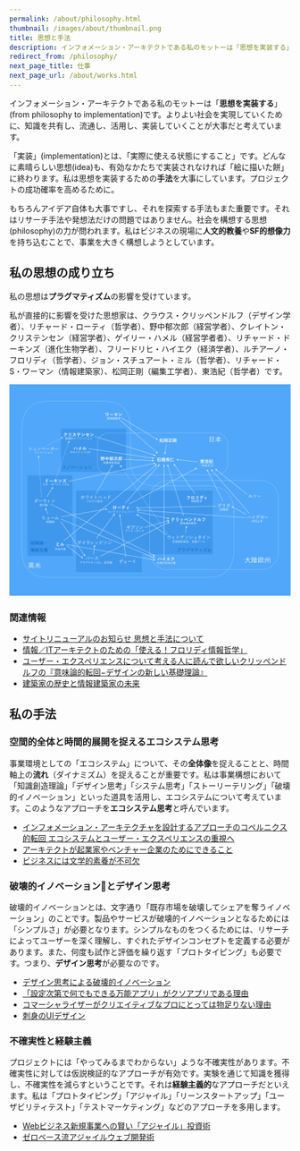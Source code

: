 ```yaml
---
permalink: /about/philosophy.html
thumbnail: /images/about/thumbnail.png
title: 思想と手法
description: インフォメーション・アーキテクトである私のモットーは「思想を実装する」です。よりよい社会を実現していくために、知識を共有し、流通し、活用し、実装していくことが大事だと考えています。
redirect_from: /philosophy/
next_page_title: 仕事
next_page_url: /about/works.html
---
```


インフォメーション・アーキテクトである私のモットーは「**思想を実装する**」(from philosophy to implementation)です。よりよい社会を実現していくために、知識を共有し、流通し、活用し、実装していくことが大事だと考えています。

「実装」(implementation)とは、「実際に使える状態にすること」です。どんなに素晴らしい思想(idea)も、有効なかたちで実装されなければ「絵に描いた餅」に終わります。私は思想を実装するための**手法**を大事にしています。プロジェクトの成功確率を高めるために。

もちろんアイデア自体も大事ですし、それを探索する手法もまた重要です。それはリサーチ手法や発想法だけの問題ではありません。社会を構想する思想(philosophy)の力が問われます。私はビジネスの現場に**人文的教養**や**SF的想像力**を持ち込むことで、事業を大きく構想しようとしています。

## 私の思想の成り立ち

私の思想は**プラグマティズム**の影響を受けています。

私が直接的に影響を受けた思想家は、クラウス・クリッペンドルフ（デザイン学者）、リチャード・ローティ（哲学者）、野中郁次郎（経営学者）、クレイトン・クリステンセン（経営学者）、ゲイリー・ハメル（経営学者者）、リチャード・ドーキンズ（進化生物学者）、フリードリヒ・ハイエク（経済学者）、ルチアーノ・フロリディ（哲学者）、ジョン・スチュアート・ミル（哲学者）、リチャード・S・ワーマン（情報建築家）、松岡正剛（編集工学者）、東浩紀（哲学者）です。

![思想のネットワーク図](/images/about/2015-08-06-philosophy/philosophy_constellation.png)

### 関連情報

- [サイトリニューアルのお知らせ 思想と手法について](/activity/2015/02/18/redesigned.html)
- [情報／ITアーキテクトのための「使える！フロリディ情報哲学」](/activity/2013/08/22/luciano-floridi-study-2013-08-20.html)
- [ユーザー・エクスペリエンスについて考える人に読んで欲しいクリッペンドルフの『意味論的転回−デザインの新しい基礎理論』](/blog/2013/12/03/semantic-turn.html)
- [建築家の歴史と情報建築家の未来](/blog/2014/04/25/future-of-information-architect.html)

## 私の手法

### 空間的全体と時間的展開を捉えるエコシステム思考

事業環境としての「エコシステム」について、その**全体像**を捉えることと、時間軸上の**流れ**（ダイナミズム）を捉えることが重要です。私は事業構想において「知識創造理論」「デザイン思考」「システム思考」「ストーリーテリング」「破壊的イノベーション」といった道具を活用し、エコシステムについて考えています。このようなアプローチを**エコシステム思考**と呼んでいます。

- [インフォメーション・アーキテクチャを設計するアプローチのコペルニクス的転回 エコシステムとユーザー・エクスペリエンスの重視へ](/blog/2014/04/25/copernican-turn-on-information-architecture.html)
- [アーキテクトが起業家やベンチャー企業のためにできること](/blog/2015/08/03/consulting-for-startups.html)
- [ビジネスには文学的素養が不可欠](http://www.zerobase.jp/blog/2012/05/post_21.html)

### 破壊的イノベーションとデザイン思考

破壊的イノベーションとは、文字通り「既存市場を破壊してシェアを奪うイノベーション」のことです。製品やサービスが破壊的イノベーションとなるためには「シンプルさ」が必要となります。シンプルなものをつくるためには、リサーチによってユーザーを深く理解し、すぐれたデザインコンセプトを定義する必要があります。また、何度も試作と評価を繰り返す「プロトタイピング」も必要です。つまり、**デザイン思考**が必要なのです。

- [デザイン思考による破壊的イノベーション](http://www.zerobase.jp/blog/2010/06/post_83.html)
- [「設定次第で何でもできる万能アプリ」がクソアプリである理由](/blog/2013/08/14/why-almighty-apps-are-shit.html)
- [コマーシャライザーがクリエイティブなプロにとっては物足りない理由](http://www.zerobase.jp/blog/2009/04/post_62.html)
- [刺身のUIデザイン](http://www.zerobase.jp/blog/2008/06/ui_1.html)

### 不確実性と経験主義

プロジェクトには「やってみるまでわからない」ような不確実性があります。不確実性に対しては仮説検証的なアプローチが有効です。実験を通じて知識を獲得し、不確実性を減らすということです。それは**経験主義的**なアプローチだといえます。私は「プロトタイピング」「アジャイル」「リーンスタートアップ」「ユーザビリティテスト」「テストマーケティング」などのアプローチを多用します。

- [Webビジネス新規事業への賢い「アジャイル」投資術](/blog/2009/01/27/agile-investment.html)
- [ゼロベース流アジャイルウェブ開発術](/activity/2012/07/09/agile-development.html)
